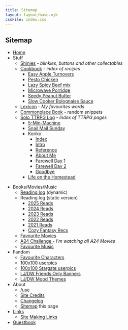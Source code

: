 ```yaml
---
title: Sitemap
layout: layout/base.njk
cssFile: index.css
---
```


## Sitemap

<a href=""></a>

- <a href="index.html">Home</a>
- Stuff
    - <a href="shinies.html">Shinies</a> - *blinkies, buttons and other collectables*
    - <a href="cookbook.html">Cookbook</a> - *index of recipes*
        - <a href="recipes/appleturnovers.html">Easy Apple Turnovers</a>
        - <a href="recipes/chickenpestorolls.html">Pesto Chicken</a>
        - <a href="recipes/lazyspicybeef.html">Lazy Spicy Beef mix</a>
        - <a href="recipes/microwaveporridge.html">Microwave Porridge</a>
        - <a href="recipes/seedypnutbutter.html">Seedy Peanut Butter</a>
        - <a href="recipes/slowcookerbolognaise.html">Slow Cooker Bolognaise Sauce</a>
    - <a href="lexicon.html">Lexicon</a> - *My favourites words*
    - <a href="commonplace.html">Commonplace Book</a> - random snippets 
    - <a href="solottrpg.md">Solo TTRPG Log</a> - *Index of TTRPG pages*
        - <a href="TTRPGs/5minmachine.html">5-Min-Machine</a>
        - <a href="TTRPGs/snailmailssq.html">Snail Mail Sunday</a>
        - Koriko 
            - <a href="TTRPGs/Koriko/index.html">Index</a>
            - <a href="TTRPGs/Koriko/intro.html">Intro</a>
            - <a href="TTRPGs/Koriko/reference.html">Reference</a>
            - <a href="TTRPGs/Koriko/aboutme.html">About Me</a> 
            - <a href="TTRPGs/Koriko/farewelldayone.html">Farewell Day 1</a>
            - <a href="TTRPGs/Koriko/farewelldaytwo.html">Farewell Day 2</a> 
            - <a href="TTRPGs/Koriko/goodbye.html">Goodbye</a>
        - <a href="TTRPGs/homestead.html">Life on the Homestead</a>
<!-- - Posts
        - First Post
        - <a href="posts/vampire_rm.html">Vampire Resource Management</a> - *can Vampires wipe out humanity?* -->
- Books/Movies/Music 
    - <a href="booklog.html">Reading log</a> (dynamic) 
    - Reading log (static version)
        - <a href="books/2025reads.html">2025 Reads</a>
        - <a href="books/2024reads.html">2024 Reads</a>
        - <a href="books/2023reads.html">2023 Reads</a>
        - <a href="books/2022reads.html">2022 Reads</a>
        - <a href="books/2021reads.html">2021 Reads</a>
        - <a href="books/cozyfantasy.html">Cozy Fantasy Recs</a>
    - <a href="favmovies.html">Favourite Movies</a>
    - <a href="a24movies.html">A24 Challenge </a> - *I'm watching all A24 Movies*
    - <a href="favmusic.html">Favourite Music</a>
- Fandom 
    - <a href="fandom/harem.html">Favourite Characters</a>
    - <a href="fandom/100x100.html">100x100 userpics</a> 
    - <a href="fandom/100x100SG.html">100x100 Stargate userpics</a>
    - <a href="fandom/friendsonly.html">LJ/DW Friends Only Banners</a>
    - <a href="fandom/moodthemes.html">LJ/DW Mood Themes</a>
- About
    - <a href="use.html">/use</a>
    - <a href="credits.html">Site Credits</a> 
    - <a href="changelog.html">Changelog</a>
    - <a href="sitemap.html">Sitemap</a> this page
- <a href="links.html">Links</a>
    - <a href="neocities.html">Site Making Links</a>
- <a href="guestbook.html">Guestbook</a>
